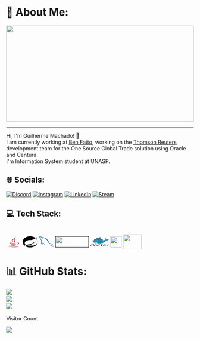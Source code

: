 # 💫 About Me:
<img align="center" src="https://media.tenor.com/GfSX-u7VGM4AAAAC/coding.gif" width="100%" height="258px"/>

---

Hi, I'm Guilherme Machado! 👋
<br>
I am currently working at <a href="https://benfatto.net.br/pt/">Ben Fatto</a>, working on the <a href="https://www.thomsonreuters.com/en.html">Thomson Reuters</a> development team for the One Source Global Trade solution using Oracle and Centura.
<br>
I'm Information System student at UNASP. 


## 🌐 Socials:
[![Discord](https://img.shields.io/badge/Discord-%237289DA.svg?logo=discord&logoColor=white)](https://discord.gg/nibironts#2119) [![Instagram](https://img.shields.io/badge/Instagram-%23E4405F.svg?logo=Instagram&logoColor=white)](https://www.instagram.com/nibiro_gcm/) [![LinkedIn](https://img.shields.io/badge/LinkedIn-%230077B5.svg?logo=linkedin&logoColor=white)](https://www.linkedin.com/in/guilhermedecarvalhomachado/)
<a href="https://steamcommunity.com/id/gordinhofavelado/">![Steam](https://img.shields.io/badge/steam-%237289DA.svg?logo=steam&logoColor=white)</a>

## 💻 Tech Stack:
<div style="display: inline_block">
  <br>
  <a href="https://www.java.com/pt-BR/" target="_blank"><img align="center" height="30" width="40" src="https://raw.githubusercontent.com/devicons/devicon/master/icons/java/java-plain.svg"></a>
  <a href="https://spring.io" target="_blank"><img align="center" height="30" width="40" src="https://raw.githubusercontent.com/devicons/devicon/master/icons/spring/spring-plain.svg"></a>
  <a href="https://www.mysql.com" target="_blank"><img align="center" height="30" width="40" src="https://raw.githubusercontent.com/devicons/devicon/master/icons/mysql/mysql-plain.svg"></a>
  <a href=""><img align="center" height="30" width="90" src="https://1000logos.net/wp-content/uploads/2017/04/Font-Oracle-Logo-500x161.jpg"></a
  <a href="https://www.docker.com/" target="_blank"> <img align="center" height="30" width="50" src="https://raw.githubusercontent.com/devicons/devicon/master/icons/docker/docker-original-wordmark.svg"/></a>
  <a href="https://postman.com" target="_blank"><img align="center" height="30" width="30" src="https://www.vectorlogo.zone/logos/getpostman/getpostman-icon.svg"/></a>
  <a href="https://www.jenkins.io" target="_blank"> <img align="center" height="40" width="50" src="https://www.vectorlogo.zone/logos/jenkins/jenkins-icon.svg"/> </a>
  
  
  # 📊 GitHub Stats:
  ![](https://github-readme-stats.vercel.app/api?username=nibiroo&theme=radical&hide_border=false&include_all_commits=true&count_private=true)<br/>
  ![](https://github-readme-streak-stats.herokuapp.com/?user=nibiroo&theme=radical&hide_border=false)<br/>
  ![](https://github-readme-stats.vercel.app/api/top-langs/?username=nibiroo&theme=radical&hide_border=false&include_all_commits=true&count_private=true&layout=compact)
  <br>
  <p> Visitor Count </p>
  <img src="https://profile-counter.glitch.me/nibiroo/count.svg" />
